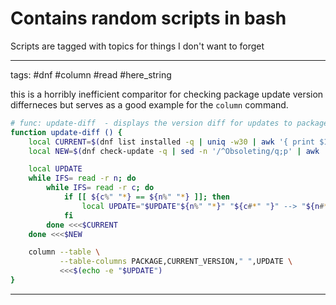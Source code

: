 # Contains random scripts in bash

Scripts are tagged with topics for things I don't want to forget

---

tags: #dnf #column #read #here_string

this is a horribly inefficient comparitor for checking package update version differneces
but serves as a good example for the `column` command.
```bash
# func: update-diff  - displays the version diff for updates to packages via dnf
function update-diff () {
    local CURRENT=$(dnf list installed -q | uniq -w30 | awk '{ print $1,$2 }')
    local NEW=$(dnf check-update -q | sed -n '/^Obsoleting/q;p' | awk '{ print $1,$2 }')

    local UPDATE
    while IFS= read -r n; do
        while IFS= read -r c; do
            if [[ ${c%" "*} == ${n%" "*} ]]; then
                local UPDATE="$UPDATE"${n%" "*}" "${c#*" "}" --> "${n#*" "}"\n"
            fi
        done <<<$CURRENT
    done <<<$NEW

    column --table \
           --table-columns PACKAGE,CURRENT_VERSION," ",UPDATE \
           <<<$(echo -e "$UPDATE")
}
```

---
